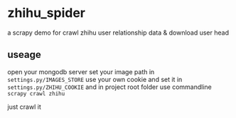 # zhihu_spider
a scrapy demo for crawl zhihu user relationship data &amp; download user head

## useage
  open your mongodb server
  set your image path in `settings.py/IMAGES_STORE`
  use your own cookie and set it in `settings.py/ZHIHU_COOKIE` and in project root folder
  use commandline `scrapy crawl zhihu` 
  
  just crawl it
  
